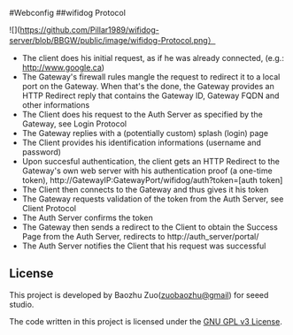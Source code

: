 #Webconfig
##wifidog Protocol

![](https://github.com/Pillar1989/wifidog-server/blob/BBGW/public/image/wifidog-Protocol.png）

* The client does his initial request, as if he was already connected, (e.g.: http://www.google.ca)
* The Gateway's firewall rules mangle the request to redirect it to a local port on the Gateway. When that's the done, the Gateway provides an HTTP Redirect reply that contains the Gateway ID, Gateway FQDN and other informations
* The Client does his request to the Auth Server as specified by the Gateway, see Login Protocol
* The Gateway replies with a (potentially custom) splash (login) page
* The Client provides his identification informations (username and password)
* Upon succesful authentication, the client gets an HTTP Redirect to the Gateway's own web server with his authentication proof (a one-time token), http://GatewayIP:GatewayPort/wifidog/auth?token=[auth token]
* The Client then connects to the Gateway and thus gives it his token
* The Gateway requests validation of the token from the Auth Server, see Client Protocol
* The Auth Server confirms the token
* The Gateway then sends a redirect to the Client to obtain the Success Page from the Auth Server, redirects to http://auth_server/portal/
* The Auth Server notifies the Client that his request was successful

## License

This project is developed by Baozhu Zuo(<zuobaozhu@gmail>) for seeed studio. 

The code written in this project is licensed under the [GNU GPL v3 License](http://www.gnu.org/licenses/gpl-3.0.en.html). 
